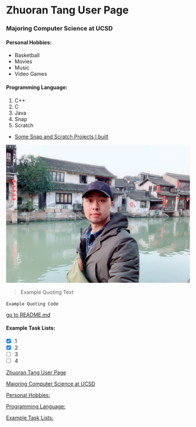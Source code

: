 # Zhuoran Tang User Page 

### Majoring Computer Science at UCSD


#### Personal Hobbies:

- Basketball
- Movies
- Music
- Video Games


#### Programming Language:

1. C++
2. C
3. Java
4. Snap
5. Scratch
- [Some Snap and Scratch Projects I built](https://sites.google.com/view/ucsd-edu-zhuoran-tang/home)


![Selfie:](image/IMG_0624.JPG)

> Example Quoting Text

`Example Quoting Code`

[go to README.md](README.md)

#### Example Task Lists:
- [x] 1
- [x] 2
- [ ] 3
- [ ] 4

[Zhuoran Tang User Page](#zhuoran-tang-user-page)

[Majoring Computer Science at UCSD](#majoring-computer-science-at-ucsd)

[Personal Hobbies:](#personal-hobbies)

[Programming Language:](#programming-language)

[Example Task Lists:](#example-task-lists)

